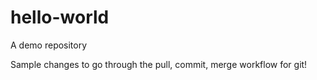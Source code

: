 # hello-world
A demo repository


Sample changes to go through the pull, commit, merge workflow for git!
